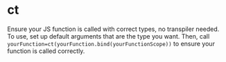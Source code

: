 # ct
Ensure your JS function is called with correct types, no transpiler needed.
To use, set up default arguments that are the type you want. Then, call `yourFunction=ct(yourFunction.bind(yourFunctionScope))` to ensure your function is called correctly.
